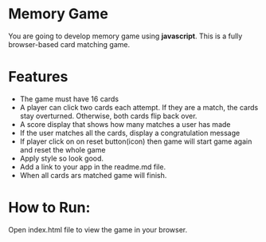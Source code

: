 
# Memory Game
You are going to develop memory game using **javascript**. This is a fully browser-based card matching game.

# Features
* The game must have 16 cards
* A player can click two cards each attempt. If they are a match, the cards stay overturned. Otherwise, both cards flip back over.
* A score display that shows how many matches a user has made
* If the user matches all the cards, display a congratulation message
* If player click on on reset button(icon) then game will start game again and reset the whole game
* Apply style so look good.
* Add a link to your app in the readme.md file. 
* When all cards ars matched game will finish.

# How to Run:
Open index.html file to view the game in your browser.

